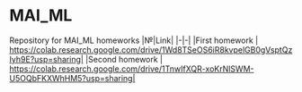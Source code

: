 # MAI_ML
Repository for MAI_ML homeworks
|№|Link|
|-|-|
|First homework  | https://colab.research.google.com/drive/1Wd8TSeOS6iR8kvpelGB0gVsptQzIyh9E?usp=sharing| 
|Second homework | https://colab.research.google.com/drive/1TnwIfXQR-xoKrNlSWM-U5OQbFKXWhHM5?usp=sharing|
